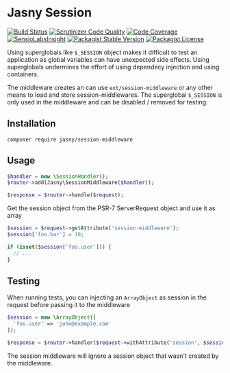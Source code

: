 Jasny Session
===

[![Build Status](https://travis-ci.org/jasny/session-middleware.svg?branch=master)](https://travis-ci.org/jasny/{{library}})
[![Scrutinizer Code Quality](https://scrutinizer-ci.com/g/jasny/session-middleware/badges/quality-score.png?b=master)](https://scrutinizer-ci.com/g/jasny/{{library}}/?branch=master)
[![Code Coverage](https://scrutinizer-ci.com/g/jasny/session-middleware/badges/coverage.png?b=master)](https://scrutinizer-ci.com/g/jasny/{{library}}/?branch=master)
[![SensioLabsInsight](https://insight.sensiolabs.com/projects/a1a1745c-1272-46a3-9567-7bbb52acda5a/mini.png)](https://insight.sensiolabs.com/projects/a1a1745c-1272-46a3-9567-7bbb52acda5a)
[![Packagist Stable Version](https://img.shields.io/packagist/v/jasny/session-middleware.svg)](https://packagist.org/packages/jasny/{{library}})
[![Packagist License](https://img.shields.io/packagist/l/jasny/session-middleware.svg)](https://packagist.org/packages/jasny/{{library}})

Using superglobals like `$_SESSION` object makes it difficult to test an application as global variables can have
unexpected side effects. Using superglobals undermines the effort of using dependecy injection and using containers.

The middleware creates an  can use `ext/session-middleware` or any other means to load and store session-middlewares. The superglobal
`$_SESSION` is only used in the middleware and can be disabled / removed for testing.

Installation
---

    composer require jasny/session-middleware

Usage
---

```php
$handler = new \SessionHandler();
$router->add(Jasny\SessionMiddleware($handler));

$response = $router->handle($request);
```

Get the session object from the PSR-7 ServerRequest object and use it as array

```php
$session = $request->getAttribute('session-middleware');
$session['foo.bar'] = 10;

if (isset($session['foo.user'])) {
  // ...
}
```

Testing
---

When running tests, you can injecting an `ArrayObject` as session in the request before passing it to the middleware

```php
$session = new \ArrayObject([
  'foo.user' => 'john@example.com'
]);

$response = $router->handler($request->withAttribute('session', $session));
```

The session middleware will ignore a session object that wasn't created by the middleware.

